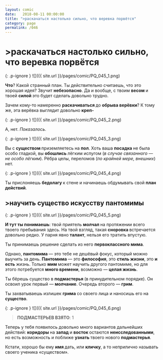 ```yaml
---
layout: comic
date:   2018-08-11 00:00:00 
title: ">раскачаться настолько сильно, что веревка порвётся"
category: page
permalink: /046
---
```

# >раскачаться настолько сильно, что веревка порвётся

{: .p-ignore }
![]({{ site.url }}/pages/comic/PQ_045_1.png)

<strong>Что</strong>? Какой странный план. Ты действительно считаешь, что это хорошая идея? Звучит <strong>небезопасно</strong>. Да и вообще, с твоим <strong>весом </strong>и твоей <strong>силой </strong>это будет сделать довольно трудно.

Зачем кому-то намеренно <strong>раскачиваться </strong>до <strong>обрыва верёвки</strong>? К тому же, эта верёвка выглядит довольно <strong>креп-</strong>

{: .p-ignore }
![]({{ site.url }}/pages/comic/PQ_045_2.png)

А, нет. <em>Показалось</em>.

{: .p-ignore }
![]({{ site.url }}/pages/comic/PQ_045_3.png)

Вы с <strong>существом </strong>приземляетесь на <strong>пол</strong>. Хоть ваша <strong>посадка </strong>не была особо гладкой, вы <strong>обошлись </strong>лёгким испугом (<em>в случае связанного — не особо лёгким</em>). Рёбра целы, переломов (<em>по крайней мере, внешних</em>) нет.

{: .p-ignore }
![]({{ site.url }}/pages/comic/PQ_045_4.png)

Ты прислоняешь <strong>бедолагу </strong>к стене и начинаешь обдумывать свой <strong>план действий</strong>.

## >научить существо искусству пантомимы

{: .p-ignore }
![]({{ site.url }}/pages/comic/PQ_045_5.png)

<strong>И тут ты понимаешь</strong>: твой приятель <strong>молчал </strong>на протяжении всего твоего пребывания здесь. На твой взгляд, такая <strong>сноровка </strong>встречается довольно редко. У парня явно <strong>талант</strong>, нельзя его тратить впустую.

Ты принимаешь решение сделать из него <strong>первоклассного мима</strong>.

Однако, <strong>пантомима </strong>— это тебе не дешёвый фокус, который можно выучить за день. <strong>Пантомима </strong>— это <strong>философия</strong>, это <strong>стиль жизни</strong>, это <strong>и есть</strong> жизнь. Только <strong>мим </strong>может научить другого пантомиме, но для этого потребуется <strong>много времени</strong>, возможно — <strong>целая жизнь</strong>.

Ты бёрешь существо в <strong>подмастерья </strong>(в принудительном порядке). Он освоил урок первый — <strong>молчание</strong>. Очередь второго — <strong>грим</strong>.

Ты захватываешь излишек <strong>грима </strong>со своего лица и наносишь его на <strong>существо</strong>.

{: .p-ignore }
![]({{ site.url }}/pages/comic/PQ_045_6.png)

<blockquote><strong>ПОДМАСТЕРЬЕВ ВЗЯТО</strong>: 1</blockquote>

Теперь у тебя появилось довольно много вариантов дальнейших действий: <strong>коридоры </strong>на <strong>запад </strong>и <strong>восток </strong>остаются <strong>неисследованными</strong>, но есть возможность и поближе <strong>узнать </strong>твоего нового <strong>подмастерья</strong>. 

Кстати, хорошо бы ему <strong>имя </strong>дать, или <strong>кличку</strong>, а то неприлично называть своего ученика «существом».
